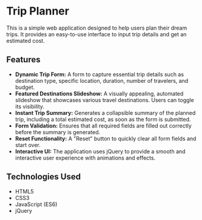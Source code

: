 # Trip Planner

This is a simple web application designed to help users plan their dream trips. It provides an easy-to-use interface to input trip details and get an estimated cost.

## Features

*   **Dynamic Trip Form:** A form to capture essential trip details such as destination type, specific location, duration, number of travelers, and budget.
*   **Featured Destinations Slideshow:** A visually appealing, automated slideshow that showcases various travel destinations. Users can toggle its visibility.
*   **Instant Trip Summary:** Generates a collapsible summary of the planned trip, including a total estimated cost, as soon as the form is submitted.
*   **Form Validation:** Ensures that all required fields are filled out correctly before the summary is generated.
*   **Reset Functionality:** A "Reset" button to quickly clear all form fields and start over.
*   **Interactive UI:** The application uses jQuery to provide a smooth and interactive user experience with animations and effects.

## Technologies Used

*   HTML5
*   CSS3
*   JavaScript (ES6)
*   jQuery
